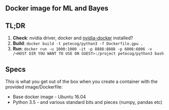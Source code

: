 ## Docker image for ML and Bayes

## TL;DR

1. **Check**: nvidia driver, docker and [nvidia-docker](https://github.com/NVIDIA/nvidia-docker) installed?
1. **Build**: `docker build -t petecog/python3 -f Dockerfile.gpu .`
2. **Run**: 	`docker run -u 1000:1000 -it -p 8888:8888 -p 6006:6006 -v /<HOST DIR YOU WANT TO USE ON GUEST>:/project petecog/python3 bash`


## Specs
This is what you get out of the box when you create a container with the provided image/Dockerfile:
* Base docker image - Ubuntu 16.04
* Python 3.5 - and various standard bits and pieces (numpy, pandas etc)
